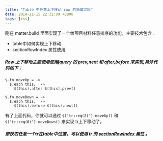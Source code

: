```yaml
---
title: "Table 中任意上下移动 row 的简单实现"
date: 2014-11-15 22:31:00 +0800
tags: [css]
---
```


刚在 matter.build 里面实现了一个给项目材料任意排序的功能，主要技术包含：

* table中如何实现上下移动
* sectionRowIndex 属性使用

##### Row 上下移动主要使用使用jquery 的 prev,next 和 after,before 来实现,具体代码如下：

```
$.fn.moveUp = ->
  $.each this,  ->
    $(this).after $(this).prev()

$.fn.moveDown = ->
  $.each this,  ->
    $(this).before $(this).next()
```

有了上面代码，你就可以通过 `$('tr::eq(2)').moveUp()` 和 `$('tr::eq(0)').moveDown()`
来实现 tr上下移动了。

##### 想获取任意一个tr在table中位置，可以使用 tr 的 [sectionRowIndex](http://www.w3schools.com/jsref/prop_tablerow_sectionrowindex.asp) 属性 。
